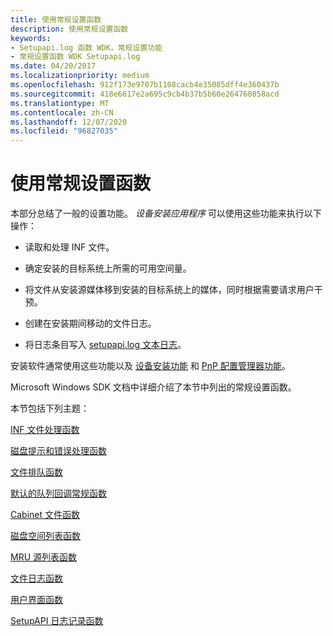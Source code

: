 ```yaml
---
title: 使用常规设置函数
description: 使用常规设置函数
keywords:
- Setupapi.log 函数 WDK，常规设置功能
- 常规设置函数 WDK Setupapi.log
ms.date: 04/20/2017
ms.localizationpriority: medium
ms.openlocfilehash: 912f173e9707b1108cacb4e35085dff4e360437b
ms.sourcegitcommit: 418e6617e2a695c9cb4b37b5b60e264760858acd
ms.translationtype: MT
ms.contentlocale: zh-CN
ms.lasthandoff: 12/07/2020
ms.locfileid: "96827035"
---
```

# <a name="using-general-setup-functions"></a>使用常规设置函数





本部分总结了一般的设置功能。 *设备安装应用程序* 可以使用这些功能来执行以下操作：

-   读取和处理 INF 文件。

-   确定安装的目标系统上所需的可用空间量。

-   将文件从安装源媒体移到安装的目标系统上的媒体，同时根据需要请求用户干预。

-   创建在安装期间移动的文件日志。

-   将日志条目写入 [setupapi.log 文本日志](setupapi-text-logs.md)。

安装软件通常使用这些功能以及 [设备安装功能](/previous-versions/ff541299(v=vs.85)) 和 [PnP 配置管理器功能](/previous-versions/ff549713(v=vs.85))。

Microsoft Windows SDK 文档中详细介绍了本节中列出的常规设置函数。

本节包括下列主题：

[INF 文件处理函数](inf-file-processing-functions.md)

[磁盘提示和错误处理函数](disk-prompting-and-error-handling-functions.md)

[文件排队函数](file-queuing-functions.md)

[默认的队列回调常规函数](default-queue-callback-routine-functions.md)

[Cabinet 文件函数](cabinet-file-function.md)

[磁盘空间列表函数](disk-space-list-functions.md)

[MRU 源列表函数](mru-source-list-functions.md)

[文件日志函数](file-log-functions.md)

[用户界面函数](user-interface-functions.md)

[SetupAPI 日志记录函数](setupapi-logging-functions.md)

 

